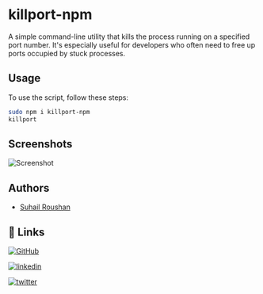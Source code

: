 # killport-npm

A simple command-line utility that kills the process running on a specified port number. It's especially useful for developers who often need to free up ports occupied by stuck processes.

## Usage

To use the script, follow these steps:

```bash
sudo npm i killport-npm
killport
```

## Screenshots

![Screenshot](https://i.imgur.com/eCJfK4r.png)



## Authors

- [Suhail Roushan](https://www.google.com/search?q=Suhail+Roushan)


## 🔗 Links
[![GitHub](https://img.shields.io/badge/github-000?style=for-the-badge&logo=github&logoColor=white)](https://github.com/suhailroushan13) 

[![linkedin](https://img.shields.io/badge/linkedin-0A66C2?style=for-the-badge&logo=linkedin&logoColor=white)](https://www.linkedin.com/in/suhailroushan/)


[![twitter](https://img.shields.io/badge/twiiter-00acee?style=for-the-badge&logo=twitter&logoColor=white)](https://twitter.com/0xsuhailroushan)
